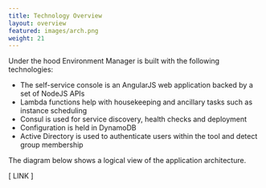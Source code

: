 ```yaml
---
title: Technology Overview
layout: overview
featured: images/arch.png
weight: 21
---
```


Under the hood Environment Manager is built with the following technologies:

-	The self-service console is an AngularJS web application backed by a set of NodeJS APIs
-	Lambda functions help with housekeeping and ancillary tasks such as instance scheduling
-	Consul is used for service discovery, health checks and deployment
-	Configuration is held in DynamoDB
-	Active Directory is used to authenticate users within the tool and detect group membership

The diagram below shows a logical view of the application architecture.

[ LINK ]
